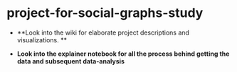 # project-for-social-graphs-study

* **Look into the wiki for elaborate project descriptions and visualizations. **



* **Look into the explainer notebook for all the process behind getting the data and subsequent data-analysis**

